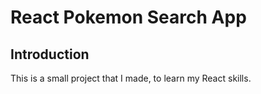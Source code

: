# React Pokemon Search App

## Introduction
This is a small project that I made, to learn my React skills.